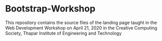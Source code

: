 # Bootstrap-Workshop
This repository contains the source files of the landing page taught in the Web Development Workshop on April 21, 2020 in the Creative Computing Society, Thapar Institute of Engineering and Technology
